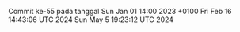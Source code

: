 Commit ke-55 pada tanggal Sun Jan 01 14:00 2023 +0100
Fri Feb 16 14:43:06 UTC 2024
Sun May  5 19:23:12 UTC 2024
